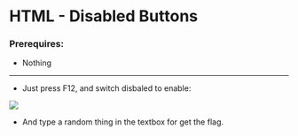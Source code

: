 # HTML - Disabled Buttons

### Prerequires:

- Nothing

-----------------

- Just press F12, and switch disbaled to enable:

<img src="https://cdn.discordapp.com/attachments/698984879823519827/774993724312256522/unknown.png">

- And type a random thing in the textbox for get the flag.
